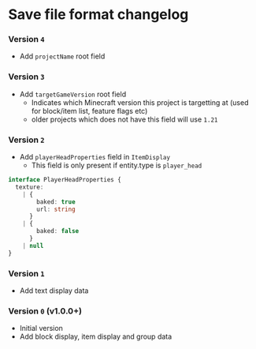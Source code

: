 # Save file format changelog

### Version `4`

- Add `projectName` root field

### Version `3`

- Add `targetGameVersion` root field
  - Indicates which Minecraft version this project is targetting at (used for block/item list, feature flags etc)
  - older projects which does not have this field will use `1.21`

### Version `2`

- Add `playerHeadProperties` field in `ItemDisplay`
  - This field is only present if entity.type is `player_head`

```ts
interface PlayerHeadProperties {
  texture:
    | {
        baked: true
        url: string
      }
    | {
        baked: false
      }
    | null
}
```

### Version `1`

- Add text display data

### Version `0` (v1.0.0+)

- Initial version
- Add block display, item display and group data
